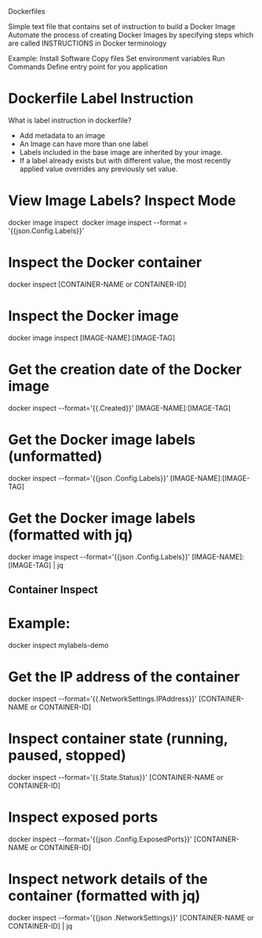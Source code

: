 Dockerfiles

Simple text file that contains set of instruction to build a Docker Image
Automate the process of creating Docker Images by specifying steps which are called INSTRUCTIONS in Docker terminology

Example:
Install Software
Copy files
Set environment variables
Run Commands
Define entry point for you application

# Dockerfile Label Instruction 

What is label instruction in dockerfile?
- Add metadata to an image
- An Image can have more than one label
- Labels included in the base image are inherited by your image.
- If a label already exists but with different value, the most recently applied value overrides any previously set value.


# View Image Labels? Inspect Mode
docker image inspect <image name>
docker image inspect --format = '{{json.Config.Labels}}' <image name>


# Inspect the Docker container
docker inspect [CONTAINER-NAME or CONTAINER-ID]
# Inspect the Docker image
docker image inspect [IMAGE-NAME]:[IMAGE-TAG]
# Get the creation date of the Docker image
docker inspect --format='{{.Created}}' [IMAGE-NAME]:[IMAGE-TAG]

# Get the Docker image labels (unformatted)
docker inspect --format='{{json .Config.Labels}}' [IMAGE-NAME]:[IMAGE-TAG]

# Get the Docker image labels (formatted with jq)
docker image inspect --format='{{json .Config.Labels}}' [IMAGE-NAME]:[IMAGE-TAG] | jq


## Container Inspect 
# Example:
docker inspect mylabels-demo
# Get the IP address of the container
docker inspect --format='{{.NetworkSettings.IPAddress}}' [CONTAINER-NAME or CONTAINER-ID]
# Inspect container state (running, paused, stopped)
docker inspect --format='{{.State.Status}}' [CONTAINER-NAME or CONTAINER-ID]
# Inspect exposed ports
docker inspect --format='{{json .Config.ExposedPorts}}' [CONTAINER-NAME or CONTAINER-ID]
# Inspect network details of the container (formatted with jq)
docker inspect --format='{{json .NetworkSettings}}' [CONTAINER-NAME or CONTAINER-ID] | jq
